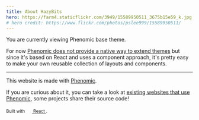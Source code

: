 ```yaml
---
title: About HazyBits
hero: https://farm4.staticflickr.com/3949/15589950511_3675b15e59_k.jpg
# hero credit: https://www.flickr.com/photos/pslee999/15589950511/
---
```


You are currently viewing Phenomic base theme.

For now [Phenomic does not provide a native way to extend themes](https://github.com/MoOx/phenomic/issues/508) but since it's based on
React and uses a component approach, it's pretty easy to make your own reusable collection of layouts and components.

---

This website is made with [Phenomic](https://phenomic.io/).

If you are curious about it, you can take a look at
[existing websites that use Phenomic](https://phenomic.io/showcase/),
some projects share their source code!

<!-- demo to show you that you can use "assets" folder -->
<small>
  Built with
  <a href="https://facebook.github.io/react/">
    <img alt="" src="../assets/react.svg" width="16" height="16" />
    React
  </a>.
</small>
